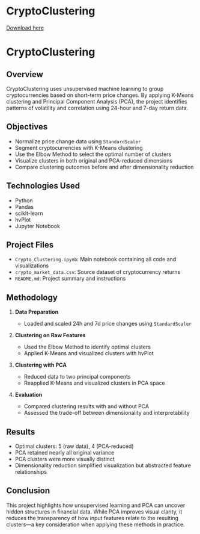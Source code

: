 # CryptoClustering

[Download here](https://github.com/andeground47/CryptoClustering/releases)

# CryptoClustering

## Overview

CryptoClustering uses unsupervised machine learning to group cryptocurrencies based on short-term price changes. By applying K-Means clustering and Principal Component Analysis (PCA), the project identifies patterns of volatility and correlation using 24-hour and 7-day return data.

## Objectives

- Normalize price change data using `StandardScaler`
- Segment cryptocurrencies with K-Means clustering
- Use the Elbow Method to select the optimal number of clusters
- Visualize clusters in both original and PCA-reduced dimensions
- Compare clustering outcomes before and after dimensionality reduction

## Technologies Used

- Python
- Pandas
- scikit-learn
- hvPlot
- Jupyter Notebook

## Project Files

- `Crypto_Clustering.ipynb`: Main notebook containing all code and visualizations
- `crypto_market_data.csv`: Source dataset of cryptocurrency returns
- `README.md`: Project summary and instructions

## Methodology

1. **Data Preparation**  
   - Loaded and scaled 24h and 7d price changes using `StandardScaler`

2. **Clustering on Raw Features**  
   - Used the Elbow Method to identify optimal clusters  
   - Applied K-Means and visualized clusters with hvPlot

3. **Clustering with PCA**  
   - Reduced data to two principal components  
   - Reapplied K-Means and visualized clusters in PCA space

4. **Evaluation**  
   - Compared clustering results with and without PCA  
   - Assessed the trade-off between dimensionality and interpretability

## Results

- Optimal clusters: 5 (raw data), 4 (PCA-reduced)
- PCA retained nearly all original variance
- PCA clusters were more visually distinct
- Dimensionality reduction simplified visualization but abstracted feature relationships

## Conclusion

This project highlights how unsupervised learning and PCA can uncover hidden structures in financial data. While PCA improves visual clarity, it reduces the transparency of how input features relate to the resulting clusters—a key consideration when applying these methods in practice.
